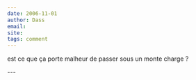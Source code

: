 ```yaml
---
date: 2006-11-01
author: Dass
email: 
site: 
tags: comment
---
```


<p>
est ce que ça porte malheur de passer sous un monte charge ?
</p>
---